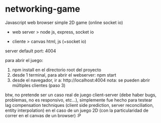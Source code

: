 # networking-game
Javascript web browser simple 2D game (online socket io)

* web server > node js, express, socket io

* cliente > canvas html, js (+socket io)

server default port: 4004

para abrir el juego:
1) npm install en el directorio root del proyecto
2) desde 1 terminal, para abrir el webserver: npm start
3) desde el navegador, ir a: http://localhost:4004 
nota: se pueden abrir múltiples clientes (paso 3)
  

btw, no pretende ser un caso real de juego client-server (debe haber bugs, problemas, no es responsivo, etc...), simplemente fue hecho para testear lag compensation techniques (client side prediction, server reconciliation, entity interpolation) en el caso de un juego 2D (con la particularidad de correr en el canvas de un browser) :P
